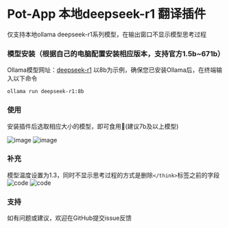 # Pot-App 本地deepseek-r1 翻译插件

仅支持本地ollama deepseek-r1系列模型，在输出窗口不显示模型思考过程

### 模型安装（根据自己的电脑配置安装相应版本，支持官方1.5b~671b）
Ollama模型网址：[deepseek-r1](https://ollama.com/library/deepseek-r1)
以8b为示例，确保您已安装Ollama后，在终端输入以下命令
```
ollama run deepseek-r1:8b
```

### 使用
安装插件后选取相应大小的模型，即可食用🥰(建议7b及以上模型)

![image](https://github.com/user-attachments/assets/3f483984-871a-4d8b-adfd-c488da5b30c5)
![image](https://github.com/user-attachments/assets/f3d9c476-2a15-4d94-9965-bd19326bd100)


### 补充

模型温度设置为1.3，同时不显示思考过程的方式是删除`</think>`标签之前的字段
![code](https://github.com/user-attachments/assets/93052657-54e7-4ac4-abaf-17b26b7459b7)
![code](https://github.com/user-attachments/assets/54fbb065-de9c-40f6-9131-c3ec66170071)

### 支持
如有问题或建议，欢迎在GitHub提交issue反馈
